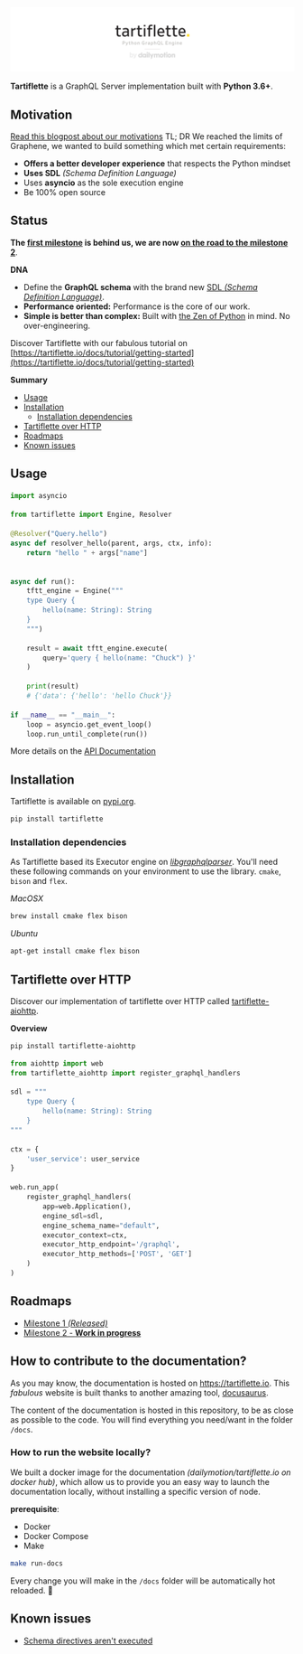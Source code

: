 ![Tartiflette](docs/github-landing.png)

**Tartiflette** is a GraphQL Server implementation built with **Python 3.6+**.

## Motivation

[Read this blogpost about our motivations](https://medium.com/dailymotion/tartiflette-graphql-api-engine-python-open-source-a200c5bbc477)
TL; DR
We reached the limits of Graphene, we wanted to build something which met certain requirements:
* **Offers a better developer experience** that respects the Python mindset
* **Uses SDL** _(Schema Definition Language)_
* Uses **asyncio** as the sole execution engine
* Be 100% open source

## Status

**The [first milestone](/docs/roadmaps/milestone-1.md) is behind us, we are now [on the road to the milestone 2](/docs/roadmaps/milestone-2.md)**.

**DNA**

* Define the **GraphQL schema** with the brand new [SDL _(Schema Definition Language)_](https://github.com/facebook/graphql/blob/master/spec/Section%203%20--%20Type%20System.md).
* **Performance oriented:** Performance is the core of our work.
* **Simple is better than complex:** Built with [the Zen of Python](https://www.python.org/dev/peps/pep-0020/#id3) in mind. No over-engineering.

Discover Tartiflette with our fabulous tutorial on [https://tartiflette.io/docs/tutorial/getting-started](https://tartiflette.io/docs/tutorial/getting-started)

**Summary**

- [Usage](#usage)
- [Installation](#installation)
  - [Installation dependencies](#installation-dependencies)
- [Tartiflette over HTTP](#tartiflette-over-http)
- [Roadmaps](#roadmaps)
- [Known issues](#known-issues)

## Usage

```python
import asyncio

from tartiflette import Engine, Resolver

@Resolver("Query.hello")
async def resolver_hello(parent, args, ctx, info):
    return "hello " + args["name"]


async def run():
    tftt_engine = Engine("""
    type Query {
        hello(name: String): String
    }
    """)

    result = await tftt_engine.execute(
        query='query { hello(name: "Chuck") }'
    )

    print(result)
    # {'data': {'hello': 'hello Chuck'}}

if __name__ == "__main__":
    loop = asyncio.get_event_loop()
    loop.run_until_complete(run())
```

More details on the [API Documentation](https://tartiflette.io/docs/api/engine/)

## Installation

Tartiflette is available on [pypi.org](https://pypi.org/project/tartiflette/).

```bash
pip install tartiflette
```

### Installation dependencies

As Tartiflette based its Executor engine on *[libgraphqlparser](https://github.com/graphql/libgraphqlparser)*. You'll need these following commands on your environment to use the library. `cmake`, `bison` and `flex`.

*MacOSX*
```bash
brew install cmake flex bison
```

*Ubuntu*
```bash
apt-get install cmake flex bison
```

## Tartiflette over HTTP

Discover our implementation of tartiflette over HTTP called [tartiflette-aiohttp](https://github.com/tartiflette/tartiflette-aiohttp).

**Overview**
```bash
pip install tartiflette-aiohttp
```

```python
from aiohttp import web
from tartiflette_aiohttp import register_graphql_handlers

sdl = """
    type Query {
        hello(name: String): String
    }
"""

ctx = {
    'user_service': user_service
}

web.run_app(
    register_graphql_handlers(
        app=web.Application(),
        engine_sdl=sdl,
        engine_schema_name="default",
        executor_context=ctx,
        executor_http_endpoint='/graphql',
        executor_http_methods=['POST', 'GET']
    )
)
```

## Roadmaps

* [Milestone 1 _(Released)_](/docs/roadmaps/milestone-1.md) 
* [Milestone 2 - **Work in progress**](/docs/roadmaps/milestone-2.md)

## How to contribute to the documentation?

As you may know, the documentation is hosted on https://tartiflette.io. This _fabulous_ website is built thanks to another amazing tool, [docusaurus](https://docusaurus.io/).

The content of the documentation is hosted in this repository, to be as close as possible to the code. You will find everything you need/want in the folder `/docs`.

### How to run the website locally?

We built a docker image for the documentation _(dailymotion/tartiflette.io on docker hub)_, which allow us to provide you an easy way to launch the documentation locally, without installing a specific version of node.

**prerequisite**:
- Docker
- Docker Compose
- Make

```bash
make run-docs
```

Every change you will make in the `/docs` folder will be automatically hot reloaded. :tada:

## Known issues

* [Schema directives aren't executed](https://github.com/tartiflette/tartiflette/issues/134)
